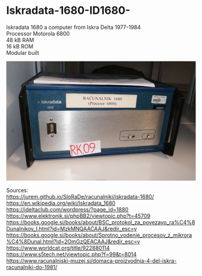 # Iskradata-1680-ID1680-
Iskradata 1680 a computer from Iskra Delta
1977-1984  
Processor Motorola 6800  
48 kB RAM   
16 kB ROM   
Modular built

![Iskradata 1680](https://github.com/rihardgDev/Iskradata-1680-ID1680-/blob/main/1680.jpg)


Sources:  
https://jurem.github.io/SloRaDe/racunalniki/iskradata-1680/  
https://en.wikipedia.org/wiki/Iskradata_1680  
https://ideltaclub.com/wordpress/?page_id=1880  
https://www.elektronik.si/phpBB2/viewtopic.php?t=45709  
https://books.google.si/books/about/BSC_protokol_za_povezavo_ra%C4%8Dunalnikov_I.html?id=MzkMNQAACAAJ&redir_esc=y  
https://books.google.si/books/about/Sprotno_vodenje_procesov_z_mikrora%C4%8Dunal.html?id=2OmGzQEACAAJ&redir_esc=y  
https://www.worldcat.org/title/922880114  
https://www.s5tech.net/viewtopic.php?f=99&t=8014  
https://www.racunalniski-muzej.si/domaca-proizvodnja-4-del-iskra-racunalniki-do-1981/  
